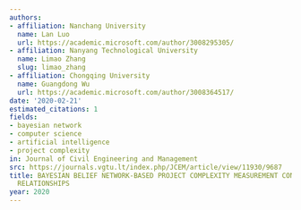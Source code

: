 ```yaml
---
authors:
- affiliation: Nanchang University
  name: Lan Luo
  url: https://academic.microsoft.com/author/3008295305/
- affiliation: Nanyang Technological University
  name: Limao Zhang
  slug: limao_zhang
- affiliation: Chongqing University
  name: Guangdong Wu
  url: https://academic.microsoft.com/author/3008364517/
date: '2020-02-21'
estimated_citations: 1
fields:
- bayesian network
- computer science
- artificial intelligence
- project complexity
in: Journal of Civil Engineering and Management
src: https://journals.vgtu.lt/index.php/JCEM/article/view/11930/9687
title: BAYESIAN BELIEF NETWORK-BASED PROJECT COMPLEXITY MEASUREMENT CONSIDERING CAUSAL
  RELATIONSHIPS
year: 2020
---
```

